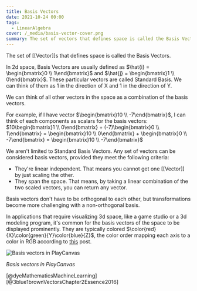 ```yaml
---
title: Basis Vectors
date: 2021-10-24 00:00
tags:
  - LinearAlgebra
cover: /_media/basis-vector-cover.png
summary: The set of vectors that defines space is called the Basis Vectors.
---
```


The set of [[Vector]]s that defines space is called the Basis Vectors.

In 2d space, Basis Vectors are usually defined as $\hat{i} = \begin{bmatrix}0 \\ 1\end{bmatrix}$ and $\hat{j} = \begin{bmatrix}1 \\ 0\end{bmatrix}$. These particular vectors are called Standard Basis. We can think of them as 1 in the direction of X and 1 in the direction of Y.

We can think of all other vectors in the space as a combination of the basis vectors.

For example, if I have vector $\begin{bmatrix}10 \\ -7\end{bmatrix}$, I can think of each components as scalars for the basis vectors: $10\begin{bmatrix}1 \\ 0\end{bmatrix} + (-7)\begin{bmatrix}0 \\ 1\end{bmatrix} = \begin{bmatrix}10 \\ 0\end{bmatrix} + \begin{bmatrix}0 \\ -7\end{bmatrix} = \begin{bmatrix}10 \\ -7\end{bmatrix}$

We aren't limited to Standard Basis Vectors. Any set of vectors can be considered basis vectors, provided they meet the following criteria:

* They're linear independent. That means you cannot get one [[Vector]] by just scaling the other.
* They span the space. That means, by taking a linear combination of the two scaled vectors, you can return any vector.

Basis vectors don't have to be orthogonal to each other, but transformations become more challenging with a non-orthogonal basis.

In applications that require visualizing 3d space, like a game studio or a 3d modeling program, it's common for the basis vectors of the space to be displayed prominently. They are typically colored $\color{red}{X}\color{green}{Y}\color{blue}{Z}$, the color order mapping each axis to a color in RGB according to [this](https://ux.stackexchange.com/questions/79561/why-are-x-y-and-z-axes-represented-by-red-green-and-blue) post.

![Basis vectors in PlayCanvas](/_media/basis-vectors-playcanvas.png)

*Basis vectors in PlayCanvas*

[@dyeMathematicsMachineLearning]
[@3blue1brownVectorsChapter2Essence2016]